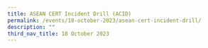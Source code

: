```yaml
---
title: ASEAN CERT Incident Drill (ACID)
permalink: /events/18-october-2023/asean-cert-incident-drill/
description: ""
third_nav_title: 18 October 2023
---
```

